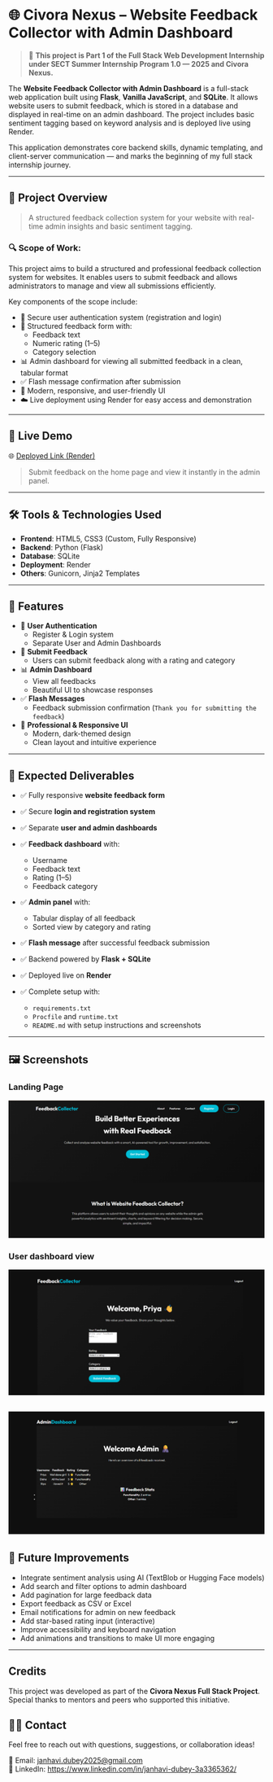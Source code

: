 # 🌐 Civora Nexus – Website Feedback Collector with Admin Dashboard

> 🚀 **This project is Part 1 of the Full Stack Web Development Internship under SECT Summer Internship Program 1.0 — 2025 and Civora Nexus.**

The **Website Feedback Collector with Admin Dashboard** is a full-stack web application built using **Flask**, **Vanilla JavaScript**, and **SQLite**. It allows website users to submit feedback, which is stored in a database and displayed in real-time on an admin dashboard. The project includes basic sentiment tagging based on keyword analysis and is deployed live using Render.

This application demonstrates core backend skills, dynamic templating, and client-server communication — and marks the beginning of my full stack internship journey.

---

## 📝 Project Overview

> A structured feedback collection system for your website with real-time admin insights and basic sentiment tagging.

### 🔍 Scope of Work:
This project aims to build a structured and professional feedback collection system for websites. It enables users to submit feedback and allows administrators to manage and view all submissions efficiently.

Key components of the scope include:

- 🔐 Secure user authentication system (registration and login)
- 📝 Structured feedback form with:
  - Feedback text
  - Numeric rating (1–5)
  - Category selection
- 📊 Admin dashboard for viewing all submitted feedback in a clean, tabular format
- ✅ Flash message confirmation after submission
- 🎨 Modern, responsive, and user-friendly UI
- ☁️ Live deployment using Render for easy access and demonstration

---

## 🚀 Live Demo

🌐 [Deployed Link (Render)](https://website-feedback-collector-3-bync.onrender.com/)
> Submit feedback on the home page and view it instantly in the admin panel.

---

## 🛠️ Tools & Technologies Used

- **Frontend**: HTML5, CSS3 (Custom, Fully Responsive)
- **Backend**: Python (Flask)
- **Database**: SQLite
- **Deployment**: Render
- **Others**: Gunicorn, Jinja2 Templates

---

## 🎯 Features

- 🔐 **User Authentication**
  - Register & Login system
  - Separate User and Admin Dashboards
- 📝 **Submit Feedback**
  - Users can submit feedback along with a rating and category
- 📊 **Admin Dashboard**
  - View all feedbacks
  - Beautiful UI to showcase responses
- ✅ **Flash Messages**
  - Feedback submission confirmation (`Thank you for submitting the feedback`)
- 🎨 **Professional & Responsive UI**
  - Modern, dark-themed design
  - Clean layout and intuitive experience

---


## 🧩 Expected Deliverables

- ✅ Fully responsive **website feedback form**
- ✅ Secure **login and registration system**
- ✅ Separate **user and admin dashboards**
- ✅ **Feedback dashboard** with:
  - Username
  - Feedback text
  - Rating (1–5)
  - Feedback category
    
- ✅ **Admin panel** with:
  - Tabular display of all feedback
  - Sorted view by category and rating

- ✅ **Flash message** after successful feedback submission
- ✅ Backend powered by **Flask + SQLite**
- ✅ Deployed live on **Render**
- ✅ Complete setup with:
  - `requirements.txt`
  - `Procfile` and `runtime.txt`
  - `README.md` with setup instructions and screenshots
  
---

## 🖼️ Screenshots 
### Landing Page
  ![Landing Page](https://github.com/buildwithjanhavi/Website-Feedback-Collector-with-Admin-Dashboard/blob/main/assests-1/landing%20page.png)
  
### User dashboard view
![User Feedback Dashboard](https://github.com/buildwithjanhavi/Website-Feedback-Collector-with-Admin-Dashboard/blob/main/assests-1/user%20dashboard.png)

![Admin Feedback Dashboard](https://github.com/buildwithjanhavi/Website-Feedback-Collector-with-Admin-Dashboard/blob/main/assests-1/admin%20dashboard.png)
---
## 🔮 Future Improvements


- Integrate sentiment analysis using AI (TextBlob or Hugging Face models)
- Add search and filter options to admin dashboard
- Add pagination for large feedback data
- Export feedback as CSV or Excel
- Email notifications for admin on new feedback
- Add star-based rating input (interactive)
- Improve accessibility and keyboard navigation
- Add animations and transitions to make UI more engaging

---
##  Credits

This project was developed as part of the **Civora Nexus Full Stack Project**. Special thanks to mentors and peers who supported this initiative.

## 🙋‍♀️ Contact

Feel free to reach out with questions, suggestions, or collaboration ideas!

📧 Email: janhavi.dubey2025@gmail.com  
🔗 LinkedIn: https://www.linkedin.com/in/janhavi-dubey-3a3365362/








